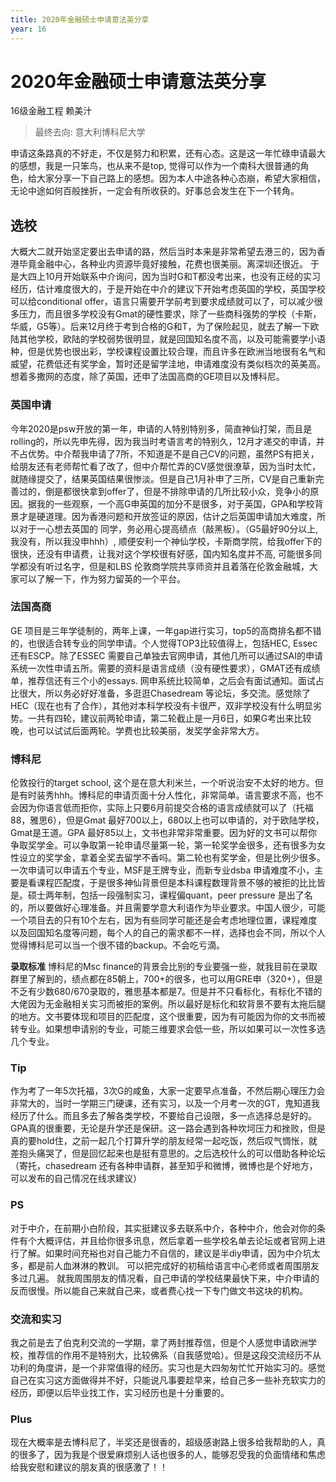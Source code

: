 ```yaml
---
title: 2020年金融硕士申请意法英分享
year: 16
---
```


# 2020年金融硕士申请意法英分享

16级金融工程 赖美汁

> 最终去向: 意大利博科尼大学

申请这条路真的不好走，不仅是努力和积累，还有心态。这是这一年忙碌申请最大的感想，我是一只笨鸟，也从来不是top, 觉得可以作为一个南科大很普通的角色，给大家分享一下自己路上的感想。因为本人中途各种心态崩，希望大家相信，无论中途如何百般挫折，一定会有所收获的。好事总会发生在下一个转角。

 

## 选校

大概大二就开始坚定要出去申请的路，然后当时本来是非常希望去港三的，因为香港毕竟金融中心，各种业内资源毕竟好接触，花费也很美丽。离深圳还很近。 于是大四上10月开始联系中介询问，因为当时G和T都没考出来，也没有正经的实习经历，估计难度很大的，于是开始在中介的建议下开始考虑英国的学校，英国学校可以给conditional offer，语言只需要开学前考到要求成绩就可以了，可以减少很多压力，而且很多学校没有Gmat的硬性要求，除了一些商科强势的学校（卡斯，华威，G5等）。后来12月终于考到合格的G和T，为了保险起见，就去了解一下欧陆其他学校，欧陆的学校弱势很明显，就是回国知名度不高，以及可能需要学小语种，但是优势也很出彩，学校课程设置比较合理，而且许多在欧洲当地很有名气和威望，花费低还有奖学金，暂时还是留学洼地，申请难度没有类似档次的英美高。想着多撒网的态度，除了英国，还申了法国高商的GE项目以及博科尼。

 

### 英国申请

今年2020是psw开放的第一年，申请的人特别特别多，简直神仙打架，而且是rolling的，所以先申先得，因为我当时考语言考的特别久，12月才递交的申请，并不占优势。中介帮我申请了7所，不知道是不是自己CV的问题，虽然PS有把关，给朋友还有老师帮忙看了改了，但中介帮忙弄的CV感觉很潦草，因为当时太忙，就随缘提交了，结果英国结果很惨淡。但是自己1月补申了三所，CV是自己重新完善过的，倒是都很快拿到offer了，但是不排除申请的几所比较小众，竞争小的原因。据我的一些观察，一个高G申英国的加分不是很多，对于英国，GPA和学校背景才是硬道理。因为香港问题和开放签证的原因，估计之后英国申请加大难度，所以对于一心想去英国的 同学，务必用心提高绩点（敲黑板）。（G5最好90分以上, 我没有，所以我没申hhh）, 顺便安利一个神仙学校，卡斯商学院，给我offer下的很快，还没有申请费，让我对这个学校很有好感，国内知名度并不高, 可能很多同学都没有听过名字，但是和LBS 伦敦商学院共享师资并且着落在伦敦金融城，大家可以了解一下，作为努力留英的一个平台。

 

### 法国高商

GE 项目是三年学徒制的，两年上课，一年gap进行实习，top5的高商排名都不错的，也很适合转专业的同学申请。个人觉得TOP3比较值得上，包括HEC, Essec 还有ESCP。除了ESSEC 需要自己单独去官网申请，其他几所可以通过SAI的申请系统一次性申请五所。需要的资料是语言成绩（没有硬性要求），GMAT还有成绩单，推荐信还有三个小的essays. 网申系统比较简单，之后会有面试通知。面试占比很大，所以务必好好准备，多逛逛Chasedream 等论坛，多交流。感觉除了HEC（现在也有了合作），其他对本科学校没有卡很严，双非学校没有什么明显劣势。一共有四轮，建议前两轮申请，第二轮截止是一月6日，如果G考出来比较晚，也可以试试后面两轮。学费也比较美丽，发奖学金非常大方。

 

### 博科尼

伦敦投行的target school, 这个是在意大利米兰，一个听说治安不太好的地方。但是有时装秀hhh。博科尼的申请页面十分人性化，非常简单。语言要求不高，也不会因为你语言低而拒你，实际上只要6月前提交合格的语言成绩就可以了（托福88，雅思6），但是Gmat 最好700以上，680以上也可以申请的，对于欧陆学校，Gmat是王道。GPA 最好85以上，文书也非常非常重要。因为好的文书可以帮你争取奖学金。可以争取第一轮申请尽量第一轮，第一轮奖学金很多，还有很多为女性设立的奖学金，拿着全奖去留学不香吗。第二轮也有奖学金，但是比例少很多。一次申请可以申请五个专业，MSF是王牌专业，而新专业dsba 申请难度不小，主要是看课程匹配度，于是很多神仙背景但是本科课程数理背景不够的被拒的比比皆是。硕士两年制，包括一段强制实习，课程偏quant，peer pressure 是出了名的，所以要做好心理准备。并且需要学意大利语作为毕业要求。中国人很少，可能一个项目去的只有10个左右，因为有些同学可能还是会考虑地理位置，课程难度以及回国知名度等问题，每个人的自己的需求都不一样，选择也会不同，所以个人觉得博科尼可以当一个很不错的backup。不会吃亏滴。

**录取标准**
博科尼的Msc finance的背景会比别的专业要强一些，就我目前在录取群里了解到的，绩点都在85朝上，700+的很多，也可以用GRE申（320+），但是不乏有少数680/670录取的，雅思基本都是7。但是并不只看标化，有标化不错的大佬因为无金融相关实习而被拒的案例。所以最好是标化和软背景不要有太拖后腿的地方。文书要体现和项目的匹配度，这个很重要，因为有可能因为你的文书而被转专业。如果想申请别的专业，可能三维要求会低一些，所以如果可以一次性多选几个专业。

### Tip

作为考了一年5次托福，3次G的咸鱼，大家一定要早点准备，不然后期心理压力会非常大的，当时一学期三门硬课，还有实习，以及一个月考一次的GT，鬼知道我经历了什么。而且多去了解各类学校，不要给自己设限，多一点选择总是好的。GPA真的很重要，无论是升学还是保研。这一路会遇到各种坎坷压力和挫败，但是真的要hold住，之前一起几个打算升学的朋友经常一起吃饭，然后叹气惆怅，就差抱头痛哭了，但是回忆起来也是挺有意思的。之后选校什么的可以借助各种论坛（寄托，chasedream 还有各种申请群，甚至知乎和微博，微博也是个好地方，可以发布的自己情况在线求建议） 

 

 

### PS

对于中介，在前期小白阶段，其实挺建议多去联系中介，各种中介，他会对你的条件有个大概评估，并且给你很多讯息，然后拿着一些学校名单去论坛或者官网上进行了解。如果时间充裕也对自己能力不自信的，建议是半diy申请，因为中介坑太多，都是前人血淋淋的教训。 可以把完成好的初稿给语言中心老师或者周围朋友多过几遍。 就我周围朋友的情况看，自己申请的学校结果最快下来，中介申请的反而很慢。所以能自己来就自己来，或者费心找一下专门做文书这块的机构。

 

### 交流和实习

我之前是去了伯克利交流的一学期，拿了两封推荐信，但是个人感觉申请欧洲学校，推荐信的作用不是特别大，比较佛系（自我感觉哈）。但是这段交流经历不从功利的角度讲，是一个非常值得的经历。实习也是大四匆匆忙忙开始实习的。感觉自己在实习这方面做得并不好，只能说凡事要趁早来，给自己多一些补充软实力的经历，即便以后毕业找工作，实习经历也是十分重要的。

 

### Plus

现在大概率是去博科尼了，半奖还是很香的，超级感谢路上很多给我帮助的人，真的很多了，因为我是个很爱麻烦别人话也很多的人，能够忍受我的负面情绪和焦虑给我安慰和建议的朋友真的很感激了！！
